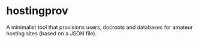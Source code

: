 hostingprov
===========

A minimalist tool that provisions users, docroots and databases for amateur hosting sites (based on a JSON file).
